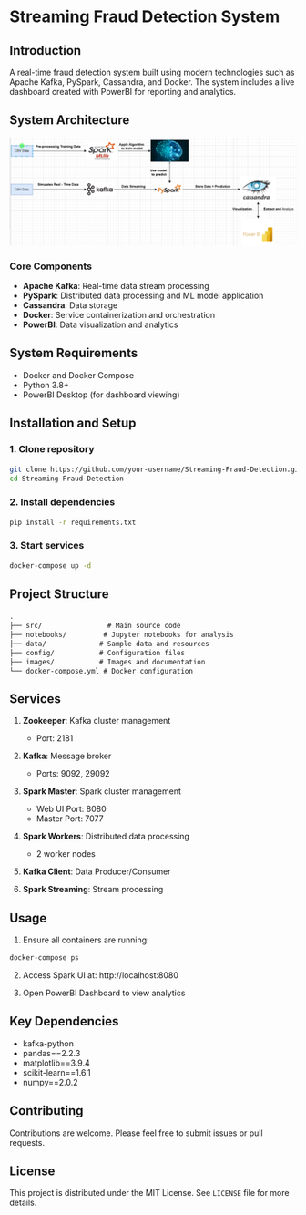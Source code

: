 # Streaming Fraud Detection System

## Introduction
A real-time fraud detection system built using modern technologies such as Apache Kafka, PySpark, Cassandra, and Docker. The system includes a live dashboard created with PowerBI for reporting and analytics.

## System Architecture
![System Architecture](images/workflow.png)

### Core Components
- **Apache Kafka**: Real-time data stream processing
- **PySpark**: Distributed data processing and ML model application
- **Cassandra**: Data storage
- **Docker**: Service containerization and orchestration
- **PowerBI**: Data visualization and analytics

## System Requirements
- Docker and Docker Compose
- Python 3.8+
- PowerBI Desktop (for dashboard viewing)

## Installation and Setup

### 1. Clone repository
```bash
git clone https://github.com/your-username/Streaming-Fraud-Detection.git
cd Streaming-Fraud-Detection
```

### 2. Install dependencies
```bash
pip install -r requirements.txt
```

### 3. Start services
```bash
docker-compose up -d
```

## Project Structure
```
.
├── src/                # Main source code
├── notebooks/         # Jupyter notebooks for analysis
├── data/             # Sample data and resources
├── config/           # Configuration files
├── images/           # Images and documentation
└── docker-compose.yml # Docker configuration
```

## Services
1. **Zookeeper**: Kafka cluster management
   - Port: 2181

2. **Kafka**: Message broker
   - Ports: 9092, 29092

3. **Spark Master**: Spark cluster management
   - Web UI Port: 8080
   - Master Port: 7077

4. **Spark Workers**: Distributed data processing
   - 2 worker nodes

5. **Kafka Client**: Data Producer/Consumer

6. **Spark Streaming**: Stream processing

## Usage
1. Ensure all containers are running:
```bash
docker-compose ps
```

2. Access Spark UI at: http://localhost:8080

3. Open PowerBI Dashboard to view analytics

## Key Dependencies
- kafka-python
- pandas==2.2.3
- matplotlib==3.9.4
- scikit-learn==1.6.1
- numpy==2.0.2

## Contributing
Contributions are welcome. Please feel free to submit issues or pull requests.

## License
This project is distributed under the MIT License. See `LICENSE` file for more details.
